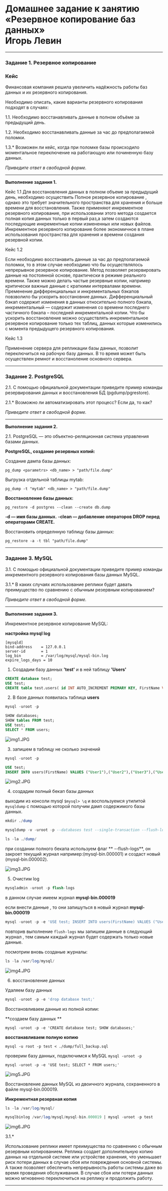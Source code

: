 # Домашнее задание к занятию «Резервное копирование баз данных» <br/> Игорь Левин

---

### Задание 1. Резервное копирование

### Кейс
Финансовая компания решила увеличить надёжность работы баз данных и их резервного копирования. 

Необходимо описать, какие варианты резервного копирования подходят в случаях: 

1.1. Необходимо восстанавливать данные в полном объёме за предыдущий день.

1.2. Необходимо восстанавливать данные за час до предполагаемой поломки.

1.3.* Возможен ли кейс, когда при поломке базы происходило моментальное переключение на работающую или починенную базу данных.

*Приведите ответ в свободной форме.*


---

**Выполнение задания 1.**


Кейс 1.1 Для восстановления данных в полном объеме за предыдущий день, необходимо осуществить Полное резервное копирование , однако это требует значительного пространства для хранения и
больше времени для восстановления.  Также применяют инкрементное резервного копирование, при использовании этого метода создается полная копия данных только в первый раз,а затем создаются последующие инкрементные копии измененных или новых файлов. Инкрементное резервного копирование более экономичное в плане использования пространства для хранения и времени создания резервной копии.

Кейс 1.2

Если необходимо восстанавить данные за час до предполагаемой поломки, то в этом случае необходимо что бы осуществлялось непрерывное резервное копирование. Метод позволяет резервировать данные на постоянной основе, практически в режиме реального времени. Также можно делать частые резервные копии, например критически важные данные  с краткими интервалами времени. Пременение дифференциальных и инкрементальных бэкапов повзволило бы ускорить восстановние данных. Дифференциальный бэкап содержит изменения в данных относительно полного бэкапа, инкрементальный — содержит изменения со времени последнего частичного бэкапа – последней инкрементальной копии. Что бы ускорить восстановление можно осуществлять инкрементальное резервное копирование только тех таблиц, данных которые изменились с момента предыдущего резервного копирования. 


Кейс 1.3

Применение сервера для репликации базы данных, позволит переключиться на рабочую базу данных. В то время может быть осуществлен ремнот и восстаноление основного сервера.  


---

### Задание 2. PostgreSQL

2.1. С помощью официальной документации приведите пример команды резервирования данных и восстановления БД (pgdump/pgrestore).

2.1.* Возможно ли автоматизировать этот процесс? Если да, то как?

*Приведите ответ в свободной форме.*

---

**Выполнение задания 2.**


2.1. PostgreSQL — это объектно-реляционная система управления базами данных.


**PostgreSQL, создание резервных копий:**

Создание дампа базы данных:

```
pg_dump <parametrs> <db_name> > "path/file.dump"
```

Выгрузка отдельной таблицы mytab:
```
pg_dump -t "mytab" <db_name> > "path/file.dump"
```

**Восстановление базы данных:**

```
pg_restore -d postgres --clean --create db.dump

```

**-d — имя базы данных.**
**-clean — добавление операторов DROP перед операторами CREATE.**


Восстановить определнную таблицу базы данных:
```
pg_restore -a -t tbl "path/file.dump"
```

---

### Задание 3. MySQL

3.1. С помощью официальной документации приведите пример команды инкрементного резервного копирования базы данных MySQL. 

3.1.* В каких случаях использование реплики будет давать преимущество по сравнению с обычным резервным копированием?

*Приведите ответ в свободной форме.*

---

**Выполнение задания 3.**


Инкрементное резервное копирование MySQL:

**настройка mysql log**
```
[mysqld]
bind-address    = 127.0.0.1
server-id       = 1
log_bin         = /var/log/mysql/mysql-bin.log
expire_logs_days = 10
```

1) Создадим базу данных **'test'** и в ней таблицу **'Users'**

```sql
CREATE database test; 
USE test;
CREATE table test.users( id INT AUTO_INCREMENT PRIMARY KEY, FirstName VARCHAR(30));
```

2) В базе данных появилась таблица **users**

```sql
mysql -uroot -p

SHOW databases;
SHOW tables FROM test;
USE test; 
SELECT * FROM users;
```

 ![img1.JPG](https://github.com/elekpow/netology/blob/main/reldb/lesson8/images/img1.JPG)

3) запишем в таблицу не сколько значений

```sql
mysql -uroot -p

USE test; 
INSERT INTO users(FirstName) VALUES ("User1"),("User2"),("User3"),("User4");

```
 ![img2.JPG](https://github.com/elekpow/netology/blob/main/reldb/lesson8/images/img2.JPG)
 
4) создадим полный бекап базы данных

выходим из консоли mysql `$mysql> \q` и воспользуемся утилитой `mysqldump` с помощью которой получим дамп содержимого базы данных.

```sql
mkdir ./dump

mysqldump -v -uroot -p --databases test --single-transaction --flush-logs --source-data=2 > ./dump/full_backup.sql

ls -la ./dump/

```

при создании полного бекапа используем флаг ** --flush-logs**, он закроет текущий журнал например:(mysql-bin.000001) и создаст новый (mysql-bin.000002).


 ![img3.JPG](https://github.com/elekpow/netology/blob/main/reldb/lesson8/images/img3.JPG)


5) Очистим log

```sql
mysqladmin -uroot -p flush-logs

```
в данном случае имеем журнал **mysql-bin.000019**

если внести данные , то они запишуться в новый журнал **mysql-bin.000019**

```sql
mysql -uroot -p -e 'USE test; INSERT INTO users(FirstName) VALUES ("User_new_1"),("User_new_2"),("User_new_3");'
```


повторив  выполнение `flush-logs` мы запишем данные в следующий журнал , тем самым каждый журнал  будет содержать только новые данные.


посмотрим вновь созданые журналы:

```sql
ls -la /var/log/mysql/
```

 ![img4.JPG](https://github.com/elekpow/netology/blob/main/reldb/lesson8/images/img4.JPG)



6) восстановление данных 

Удаляем базу данных 

```sql
mysql -uroot -p -e 'drop database test;'

```

Восстановливаем данные из полной копии:

**создаем базу данных **

`mysql -uroot -p -e 'CREATE database test; SHOW databases;'`

**восстанавливаем полную копию**

`mysql -u root -p test < ./dump/full_backup.sql`

проверим базу данных, подключимся к MySQL `mysql -uroot -p`

`mysql -uroot -p -e 'USE test; SELECT * FROM users;'`


 ![img5.JPG](https://github.com/elekpow/netology/blob/main/reldb/lesson8/images/img5.JPG)
 
 Восстановление данных MySQL из двоичного журнала, сохраненного в файле mysql-bin.000019.

**Инкрементная резервная копия**

```sql
ls -la /var/log/mysql/

mysqlbinlog /var/log/mysql/mysql-bin.000019 | mysql -uroot -p test

```

 ![img6.JPG](https://github.com/elekpow/netology/blob/main/reldb/lesson8/images/img6.JPG)





3.1.* 

Использование реплики имеет преимущества по сравнению с обычным резервным копированием. Реплика создает дополнительную копию данных на отдельной системе или устройстве хранения, что уменьшает риск потери данных в случае сбоя или повреждения основной системы. А также позволяет обеспечить непрерывность работы системы даже во время проведения обслуживания. В случае сбоя или потери данных можно мгновенно переключиться на реплику и продолжить работу.



---
